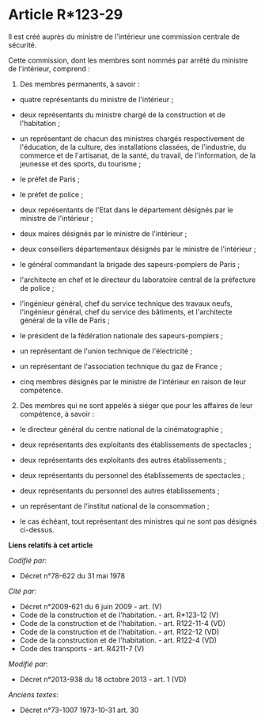 # Article R*123-29

Il est créé auprès du ministre de l'intérieur une commission centrale de sécurité. 

Cette commission, dont les membres sont nommés par arrêté du ministre de l'intérieur, comprend : 

1. Des membres permanents, à savoir :

- quatre représentants du ministre de l'intérieur ;

- deux représentants du ministre chargé de la construction et de l'habitation ;

- un représentant de chacun des ministres chargés respectivement de l'éducation, de la culture, des installations classées,
de l'industrie, du commerce et de l'artisanat, de la santé, du travail, de l'information, de la jeunesse et des sports, du
tourisme ;

- le préfet de Paris ;

- le préfet de police ;

- deux représentants de l'Etat dans le département désignés par le ministre de l'intérieur ;

- deux maires désignés par le ministre de l'intérieur ;

- deux conseillers départementaux désignés par le ministre de l'intérieur ;

- le général commandant la brigade des sapeurs-pompiers de Paris ;

- l'architecte en chef et le directeur du laboratoire central de la préfecture de police ;

- l'ingénieur général, chef du service technique des travaux neufs, l'ingénieur général, chef du service des bâtiments, et
l'architecte général de la ville de Paris ;

- le président de la fédération nationale des sapeurs-pompiers ;

- un représentant de l'union technique de l'électricité ;

- un représentant de l'association technique du gaz de France ;

- cinq membres désignés par le ministre de l'intérieur en raison de leur compétence. 

2. Des membres qui ne sont appelés à siéger que pour les affaires de leur compétence, à savoir :

- le directeur général du centre national de la cinématographie ;

- deux représentants des exploitants des établissements de spectacles ;

- deux représentants des exploitants des autres établissements ;

- deux représentants du personnel des établissements de spectacles ;

- deux représentants du personnel des autres établissements ;

- un représentant de l'institut national de la consommation ;

- le cas échéant, tout représentant des ministres qui ne sont pas désignés ci-dessus.

**Liens relatifs à cet article**

_Codifié par_:

  - Décret n°78-622 du 31 mai 1978

_Cité par_:

  - Décret n°2009-621 du 6 juin 2009 - art. (V)
  - Code de la construction et de l'habitation. - art. R*123-12 (V)
  - Code de la construction et de l'habitation. - art. R122-11-4 (VD)
  - Code de la construction et de l'habitation. - art. R122-12 (VD)
  - Code de la construction et de l'habitation. - art. R122-4 (VD)
  - Code des transports - art. R4211-7 (V)

_Modifié par_:

  - Décret n°2013-938 du 18 octobre 2013 - art. 1 (VD)

_Anciens textes_:

  - Décret n°73-1007 1973-10-31 art. 30
